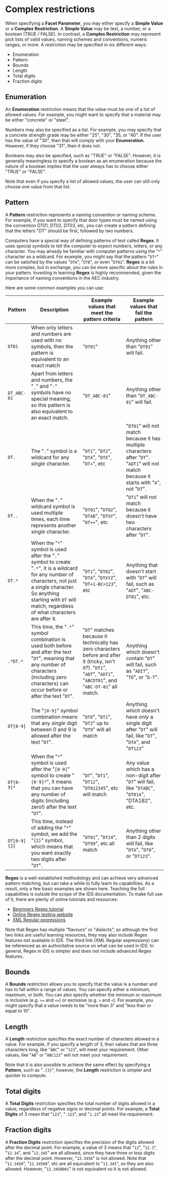 # Complex restrictions

When specifying a **Facet Parameter**, you may either specify a **Simple Value** or a **Complex Restriction**. A **Simple Value** may be text, a number, or a boolean (TRUE / FALSE). In contrast, a **Complex Restriction** may represent pick lists of valid values, naming schemes and conventions, numeric ranges, or more. A restriction may be specified in six different ways:

 - Enumeration
 - Pattern
 - Bounds
 - Length
 - Total digits
 - Fraction digits

## Enumeration

An **Enumeration** restriction means that the value must be one of a list of allowed values. For example, you might want to specify that a material may be either "concrete" or "steel".

Numbers may also be specified as a list. For example, you may specify that a concrete strength grade may be either "25", "30", "35, or "40". If the user has the value of "30", then that will comply with your **Enumeration**. However, if they choose "31", then it does not.

Booleans may also be specified, such as "TRUE" or "FALSE". However, it is generally meaningless to specify a boolean as an enumeration because the nature of a boolean implies that the user always has to choose either "TRUE" or "FALSE".

Note that even if you specify a list of allowed values, the user can still only choose one value from that list.

## Pattern

A **Pattern** restriction represents a naming convention or naming scheme. For example, if you want to specify that door types must be named using the convention DT01, DT02, DT03, etc, you can create a pattern defining that the letters "DT" should be first, followed by two numbers.

Computers have a special way of defining patterns of text called **Regex**. It uses special symbols to tell the computer to expect numbers, letters, or any character. You may already be familiar with computer patterns using the "`*`" character as a wildcard. For example, you might say that the pattern "`DT*`" can be satisfied by the values "`DTA`", "`DTB`", or even "`DT01`". **Regex** is a bit more complex, but in exchange, you can be more specific about the rules in your pattern. Investing in learning **Regex** is highly recommended, given the importance of naming conventions in the AEC industry.

Here are some common examples you can use:

Pattern | Description | Example values that meet the pattern criteria | Example values that fail the pattern
--- | --- | --- | ---
`DT01` | When only letters and numbers are used with no symbols, then the pattern is equivalent to an exact match | "`DT01`" | Anything other than "`DT01`" will fail.
`DT_ABC-01` | Apart from letters and numbers, the "`_`" and "`-`" symbols have no special meaning, so this pattern is also equivalent to an exact match. | "`DT_ABC-01`" | Anything other than "`DT_ABC-01`" will fail.
`DT.` | The "`.`" symbol is a wildcard for any _single_ character. | "`DT1`", "`DT2`", "`DTA`", "`DTX`", "`DT+`", etc | "`DT01`" will not match because it has multiple characters after "`DT`". "`ADT1`" will not match because it starts with "`A`", not "`DT`".
`DT..` | When the "`.`" wildcard symbol is used multiple times, each time represents another _single_ character. | "`DT01`", "`DT02`", "`DTAB`", "`DTXY`", "`DT++`", etc | "`DT1`" will not match because it doesn't have two characters after "`DT`".
`DT.*` | When the "`*`" symbol is used after the "`.`" symbol to create "`.*`", it is a wildcard for any number of characters, not just a single character. So anything starting with `DT` will match, regardless of what characters are after it. | "`DT1`", "`DT02`", "`DTA`", "`DTXYZ`", "`DT+1-BC=123`", etc | Anything that doesn't start with "`DT`" will fail, such as "`ADT`", "`ABC-DT01`", etc.
`.*DT.*` | This time, the "`.*`" symbol combination is used both before and after the text "`DT`", meaning that any number of characters (including zero characters) can occur before or after the text "`DT`". | "`DT`" matches because it technically has zero characters before and after it (tricky, isn't it?). "`DT1`", "`ADT`", "`ADT1`", "`ABCDT01`", and "`ABC-DT-01`" all match. | Anything which doesn't contain "`DT`" will fail, such as "`ADIT`", "`TD`", or "`D-T`".
`DT[0-9]` | The "`[0-9]`" symbol combination means that any _single_ digit between 0 and 9 is allowed after the text "`DT`". | "`DT0`", "`DT1`", "`DT2`" up to "`DT9`" will all match | Anything which doesn't have _only_ a single digit after "`DT`" will fail, like "`DT`", "`DTA`", and "`DT123`"
`DT[0-9]*` | When the "`*`" symbol is used after the "`[0-9]`" symbol to create "`[0-9]*`", it means that you can have any number of digits (including zero!) after the text "`DT`". | "`DT`", "`DT1`", "`DT12`", "`DT012345`", etc will match | Any value which has a non-digit after "`DT`" will fail, like "`DTABC`", "`DT01A`", "DTA1B2", etc.
`DT[0-9]{2}` | This time, instead of adding the "`*`" symbol, we add the "`{2}`" symbol, which means that you want exactly two digits after "`DT`". | "`DT01`", "`DT24`", "`DT99`", etc all match | Anything other than 2 digits will fail, like "`DTA`", "`DT0`", or "`DT123`".

**Regex** is a well-established methodology and can achieve very advanced pattern matching, but can take a while to fully learn its capabilities. As a result, only a few basic examples are shown here. Teaching the full capabilities is outside the scope of the IDS documentation. To make full use of it, there are plenty of online tutorials and resources:

 - [Beginners Regex tutorial](https://regexone.com/)
 - [Online Regex testing website](https://regex101.com/)
 - [XML Regular expressions](https://www.regular-expressions.info/xml.html)

Note that Regex has multiple "flavours" or "dialects", so although the first two links are useful learning resources, they may also include Regex features not available in IDS. The third link (XML Regular expressions) can be referenced as an authoritative source on what can be used in IDS. In general, Regex in IDS is simpler and does not include advanced Regex features.

## Bounds

A **Bounds** restriction allows you to specify that the value is a number and has to fall within a range of values. You can specify either a minimum, maximum, or both. You can also specify whether the minimum or maximum is inclusive (e.g. `>=` and `<=`) or exclusive (e.g. `>` and `<`). For example, you might specify that a value needs to be "more than 3" and "less than or equal to 10".

## Length

A **Length** restriction specifies the exact number of characters allowed in a value. For example, if you specify a length of 3, then values that are three characters long, like "`ABC`" or "`123`", will meet your requirement. Other values, like "`AB`" or "`ABC123`" will not meet your requirement.

Note that it is also possible to achieve the same effect by specifying a **Pattern**, such as "`.{3}`", however, the **Length** restriction is simpler and quicker to compute.

## Total digits

A **Total Digits** restriction specifies the total number of digits allowed in a value, regardless of negative signs or decimal points. For example, a **Total Digits** of 3 mean that "`123`", "`-123`", and "`1.23`" all meet the requirement.

## Fraction digits

A **Fraction Digits** restriction specifies the precision of the digits allowed after the decimal point. For example, a value of 3 means that "`12`", "`12.3`", "`12.34`", and "`12.345`" are all allowed, since they have three or less digits after the decimal point. However, "`12.3456`" is not allowed. Note that "`12.3450`", "`12.34500`", etc are all equivalent to "`12.345`", so they are also allowed. However, "`12.3450001`" is not equivalent so it is not allowed.

